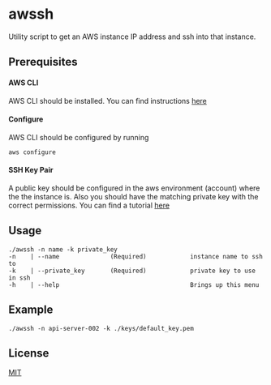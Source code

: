 ﻿# awssh

Utility script to get an AWS instance IP address and ssh into that instance.

## Prerequisites

#### AWS CLI

AWS CLI should be installed. You can find instructions [here](https://docs.aws.amazon.com/cli/latest/userguide/install-cliv2.html)

#### Configure

AWS CLI should be configured by running

    aws configure

#### SSH Key Pair

A public key should be configured in the aws environment (account) where the the instance is. Also you should have the matching private key with the correct permissions. You can find a tutorial [here](https://docs.aws.amazon.com/AWSEC2/latest/UserGuide/ec2-key-pairs.html)

## Usage

```
./awssh -n name -k private_key
-n    | --name              (Required)            instance name to ssh to
-k    | --private_key       (Required)            private key to use in ssh
-h    | --help                                    Brings up this menu
```

## Example

```console
./awssh -n api-server-002 -k ./keys/default_key.pem
```

## License

[MIT](https://choosealicense.com/licenses/mit/)
